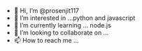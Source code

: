 - 👋 Hi, I’m @prosenjit117
- 👀 I’m interested in ...python and javascript
- 🌱 I’m currently learning ... node.js
- 💞️ I’m looking to collaborate on ...
- 📫 How to reach me ...

<!---
prosenjit117/prosenjit117 is a ✨ special ✨ repository because its `README.md` (this file) appears on your GitHub profile.
You can click the Preview link to take a look at your changes.
--->
